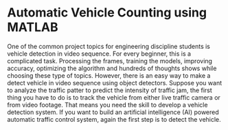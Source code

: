 # Automatic Vehicle Counting using MATLAB
One of the common project topics for engineering discipline students is vehicle detection in video sequence. For every beginner, this is a complicated task. Processing the frames, training the models, improving accuracy, optimizing the algorithm and hundreds of thoughts shows while choosing these type of topics. However, there is an easy way to make a detect vehicle in video sequence using object detectors.  Suppose you want to analyze the traffic patter to predict the intensity of traffic jam, the first thing you have to do is to track the vehicle from either live traffic camera or from video footage. That means you need the skill to develop a vehicle detection system. If you want to build an artificial intelligence (AI) powered automatic traffic control system, again the first step is to detect the vehicle.
